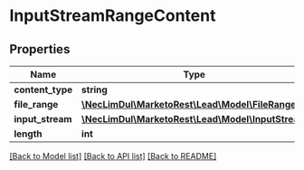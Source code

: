 # InputStreamRangeContent

## Properties

Name | Type | Description | Notes
------------ | ------------- | ------------- | -------------
**content_type** | **string** |  | [optional] 
**file_range** | [**\NecLimDul\MarketoRest\Lead\Model\FileRange**](FileRange.md) |  | [optional] 
**input_stream** | [**\NecLimDul\MarketoRest\Lead\Model\InputStream**](InputStream.md) |  | [optional] 
**length** | **int** |  | [optional] 

[[Back to Model list]](../README.md#documentation-for-models) [[Back to API list]](../README.md#documentation-for-api-endpoints) [[Back to README]](../README.md)
